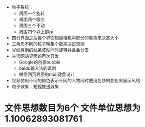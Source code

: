 * 粒子系统：
  * 周围一个旋转
  * 周围两个吸引
  * 周围三个不动
  * 周围四个以上排斥
* 四分界面之后每个界面根据相机中部分的黑色来决定大小
* 三角形不同的粒子聚集个数来决定规则
* 光线类别的线条波动同时旋转并且会分支
* 主流网站界面的再次开发
  * Google的创意bubble
  * baidu输入法的讽刺
  * 微信网页界面的midi键盘设计
* 视频使用不同的颜色表示不同的人物同时使用色块的变化来展示风格
* 粒子效果：短程推送效果



# 文件思想数目为6个 文件单位思想为1.10062893081761
